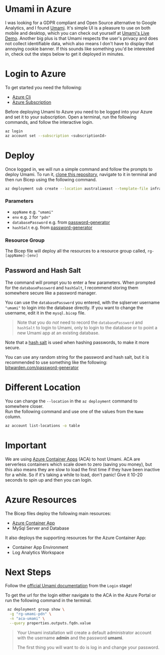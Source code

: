 # Umami in Azure

I was looking for a GDPR compliant and Open Source alternative to Google Analytics, and I found [Umami](https://umami.is).
It's simple UI is a pleasure to use on both mobile and desktop, which you can check out yourself at [Umami's Live Demo](https://app.umami.is/share/8rmHaheU/umami.is). Another big plus is that Umami respects the user's privacy and does not collect identifiable data, which also means I don't have to display that annoying cookie banner. If this sounds like something you'd be interested in, check out the steps below to get it deployed in minutes.

# Login to Azure

To get started you need the following:

- [Azure Cli](https://learn.microsoft.com/en-us/cli/azure/install-azure-cli)
- [Azure Subscription](https://azure.microsoft.com/en-au/free/)

Before deploying Umami to Azure you need to be logged into your Azure and set it to your subscription.
Open a terminal, run the following commands, and follow the interactive login.

```sh
az login
az account set --subscription <subscriptionId>
```

# Deploy

Once logged in, we will run a simple command and follow the prompts to deploy Umami.
To run it, [clone this repository](https://github.com/tombrereton/umami-azure), navigate to it in terminal and then run Bicep using the following command.

```sh
az deployment sub create --location australiaeast --template-file infra/main.bicep
```

### Parameters

- `appName` e.g. `"umami"`
- `env` e.g. `2` for `"pdn"`
- `databasePassword` e.g. from [password-generator](https://bitwarden.com/password-generator/)
- `hashSalt` e.g. from [password-generator](https://bitwarden.com/password-generator/)

### Resource Group
The Bicep file will deploy all the resources to a resource group called, `rg-[appName]-[env]`

## Password and Hash Salt

The command will prompt you to enter a few parameters.
When prompted for the `databasePassword` and `hashSalt`, I recommend
storing them somewhere secure like a password manager.

You can use the `databasePassword` you entered, with the sqlserver username `"umami"` to login
into the database directly. If you want to change the username, edit it in the
`mysql.bicep` file.

> Note that you do _not_ need to record the `databasePassword` and `hashSalt` to login to Umami, only to login to the database or to point a new Umami app at an existing database.

Note that a [hash salt](https://auth0.com/blog/adding-salt-to-hashing-a-better-way-to-store-passwords/) is used when hashing passwords, to make it more secure.

You can use any random string for the password and hash salt, but it is recommended to use something like the following: [bitwarden.com/password-generator](https://bitwarden.com/password-generator/)

# Different Location

You can change the `--location` in the `az deployment` command to somewhere closer.  
Run the following command and use one of the values from the `Name` column.

```sh
az account list-locations -o table
```

# Important

We are using [Azure Container Apps](https://learn.microsoft.com/en-us/azure/container-apps/overview) (ACA) to host Umami. ACA are serverless containers which scale down to zero (saving you money),
but this also means they are slow to load the first time if they have been inactive for a while. So if it's taking
a while to load, don't panic! Give it 10-20 seconds to spin up and then you can login.

# Azure Resources

The Bicep files deploy the following main resources:

- [Azure Container App](https://learn.microsoft.com/en-us/azure/container-apps/overview)
- MySql Server and Database

It also deploys the supporting resources for the Azure Container App:

- Container App Environment
- Log Analytics Workspace

# Next Steps

Follow the [official Umami documentation](https://umami.is/docs/login) from the `Login` stage!

To get the url for the login either navigate to the ACA in the Azure Portal or run the following
command in the terminal.

```sh
 az deployment group show \
  -g "rg-umami-pdn" \
  -n "aca-umami" \
  --query properties.outputs.fqdn.value
```

> Your Umami installation will create a default administrator account with the username **admin** and the password **umami**.
>
> The first thing you will want to do is log in and change your password.
